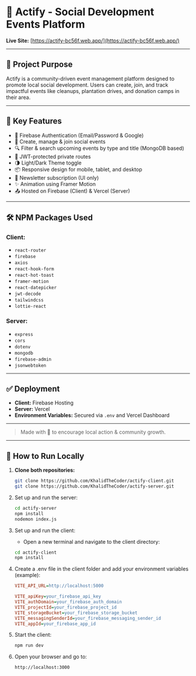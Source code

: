 # 🌱 Actify - Social Development Events Platform

**Live Site:** [https://actify-bc56f.web.app/](https://actify-bc56f.web.app/)  


---

## 📌 Project Purpose
Actify is a community-driven event management platform designed to promote local social development. Users can create, join, and track impactful events like cleanups, plantation drives, and donation camps in their area.

---

## 🚀 Key Features

- 🔐 Firebase Authentication (Email/Password & Google)
- 📅 Create, manage & join social events
- 🔍 Filter & search upcoming events by type and title (MongoDB based)
- 🔄 JWT-protected private routes
- 🌗 Light/Dark Theme toggle
- 📦 Responsive design for mobile, tablet, and desktop
- 📧 Newsletter subscription (UI only)
- ✨ Animation using Framer Motion
- 📤 Hosted on Firebase (Client) & Vercel (Server)

---

## 🛠️ NPM Packages Used

### Client:
- `react-router`
- `firebase`
- `axios`
- `react-hook-form`
- `react-hot-toast`
- `framer-motion`
- `react-datepicker`
- `jwt-decode`
- `tailwindcss`
- `lottie-react` 

### Server:
- `express`
- `cors`
- `dotenv`
- `mongodb`
- `firebase-admin`
- `jsonwebtoken`

---

## ✅ Deployment
- **Client:** Firebase Hosting  
- **Server:** Vercel  
- **Environment Variables:** Secured via `.env` and Vercel Dashboard

---

> Made with 💚 to encourage local action & community growth.


---

## 🚀 How to Run Locally

1. **Clone both repositories:**

   ```bash
   git clone https://github.com/KhalidTheCoder/actify-client.git
   git clone https://github.com/KhalidTheCoder/actify-server.git

2. Set up and run the server:
   ```bash
   cd actify-server
   npm install
   nodemon index.js
   
3. Set up and run the client:
   
   - Open a new terminal and navigate to the client directory:
     
    ```bash
    cd actify-client
    npm install

4. Create a .env file in the client folder and add your environment variables (example):
   
     ```ini
    VITE_API_URL=http://localhost:5000

    VITE_apiKey=your_firebase_api_key
    VITE_authDomain=your_firebase_auth_domain
    VITE_projectId=your_firebase_project_id
    VITE_storageBucket=your_firebase_storage_bucket
    VITE_messagingSenderId=your_firebase_messaging_sender_id
    VITE_appId=your_firebase_app_id

5. Start the client:
   ```bash
   npm run dev

6. Open your browser and go to:
   ```arduino
   http://localhost:3000

